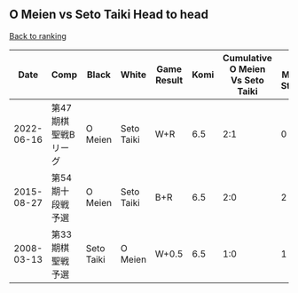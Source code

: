 ## O Meien vs Seto Taiki Head to head

[Back to ranking](../../index.md)




| **Date** | **Comp** | **Black** | **White** | **Game Result** | **Komi** | **Cumulative O Meien Vs Seto Taiki** | **O Meien Streak** | **Seto Taiki Streak** | 
| --- | --- | --- | --- | --- | --- | --- | --- | --- |
| 2022-06-16 | 第47期棋聖戦Bリーグ | O Meien | Seto Taiki | W+R | 6.5 | 2:1 | 0 | 1 | 
| 2015-08-27 | 第54期十段戦予選 | O Meien | Seto Taiki | B+R | 6.5 | 2:0 | 2 | 0 | 
| 2008-03-13 | 第33期棋聖戦予選 | Seto Taiki | O Meien | W+0.5 | 6.5 | 1:0 | 1 | 0 |




